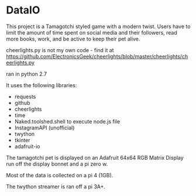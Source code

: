 # DataIO

This project is a Tamagotchi styled game with a modern twist. Users have to limit the amount of time spent on social media and their followers, read more books, work, and be active to keep their pet alive.

cheerlights.py is not my own code - find it at https://github.com/ElectronicsGeek/cheerlights/blob/master/cheerlights/cheerlights.py

ran in python 2.7

It uses the following libraries:

  - requests
  - github
  - cheerlights
  - time
  - Naked.toolshed.shell to execute node.js file
  - InstagramAPI (unofficial)
  - twython
  - tkinter
  - adafruit-io
  
The tamagotchi pet is displayed on an Adafruit 64x64 RGB Matrix Display run off the display bonnet and a pi zero w.

Most of the data is collected on a pi 4 (1GB).

The twython streamer is ran off a pi 3A+.
